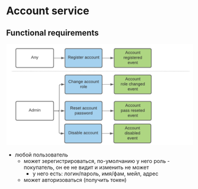 # Account service  
  
## Functional requirements   
![ES](https://github.com/p12s/furniture-store/blob/master/account/images/account-functions.png?raw=true)  
  
- любой пользователь 
	- может зерегистрироваться, по-умолчанию у него роль - покупатель, он ее не видит и изменить не может
		- у него есть: логин/пароль, имя/фам, мейл, адрес
	- может авторизоваться (получить токен)  
    